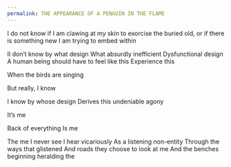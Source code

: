 ```yaml
---
permalink: THE APPEARANCE OF A PENGUIN IN THE FLAME
---
```

I do not know if I am clawing at my skin to exorcise the buried old, or if there is something new I am trying to embed within 


II don’t know by what design 
What absurdly inefficient 
Dysfunctional design 
A human being should have to feel like this 
Experience this 

When the birds are singing 

But really, I know 

I know by whose design 
Derives this undeniable
 agony

It’s me 

Back of everything 
Is me 

The me I never see 
I hear 
vicariously 
As a listening non-entity
Through the ways that glistened 
And roads they choose to look at me 
And the benches beginning heralding the